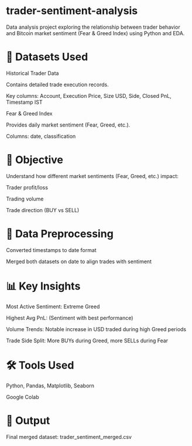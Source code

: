 # trader-sentiment-analysis
Data analysis project exploring the relationship between trader behavior and Bitcoin market sentiment (Fear &amp; Greed Index) using Python and EDA.





# 📁 Datasets Used #
Historical Trader Data

Contains detailed trade execution records.

Key columns: Account, Execution Price, Size USD, Side, Closed PnL, Timestamp IST

Fear & Greed Index

Provides daily market sentiment (Fear, Greed, etc.).

Columns: date, classification







# 🎯 Objective #
Understand how different market sentiments (Fear, Greed, etc.) impact:

Trader profit/loss

Trading volume

Trade direction (BUY vs SELL)






# 🧹 Data Preprocessing #
Converted timestamps to date format

Merged both datasets on date to align trades with sentiment






# 📊 Key Insights #
Most Active Sentiment: Extreme Greed

Highest Avg PnL: (Sentiment with best performance)

Volume Trends: Notable increase in USD traded during high Greed periods

Trade Side Split: More BUYs during Greed, more SELLs during Fear






# 🛠️ Tools Used #
Python, Pandas, Matplotlib, Seaborn

Google Colab






# 📂 Output #
Final merged dataset: trader_sentiment_merged.csv
